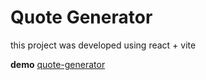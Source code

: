 # Quote Generator

this project was developed using react + vite


**demo**
[quote-generator](https://quote-generator-by-malik.vercel.app/)
